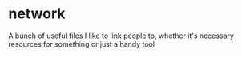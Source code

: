 # network
A bunch of useful files I like to link people to, whether it's necessary resources for something or just a handy tool
